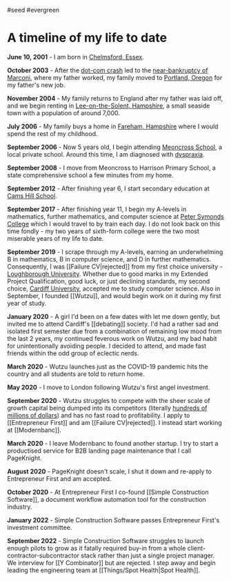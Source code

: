 #seed #evergreen 
# A timeline of my life to date

**June 10, 2001** - I am born in [Chelmsford, Essex](https://en.wikipedia.org/wiki/Chelmsford).

**October 2003** - After the [dot-com crash](https://en.wikipedia.org/wiki/Dot-com_bubble) led to the [near-bankruptcy of Marconi](https://www.theguardian.com/business/2002/aug/29/uknews), where my father worked, my family moved to [Portland, Oregon](https://en.wikipedia.org/wiki/Portland,_Oregon) for my father's new job.

**November 2004** - My family returns to England after my father was laid off, and we begin renting in [Lee-on-the-Solent, Hampshire](https://en.wikipedia.org/wiki/Lee-on-the-Solent), a small seaside town with a population of around 7,000.

**July 2006** - My family buys a home in [Fareham, Hampshire](https://en.wikipedia.org/wiki/Fareham) where I would spend the rest of my childhood.

**September 2006** - Now 5 years old, I begin attending [Meoncross School](https://en.wikipedia.org/wiki/Meoncross_School), a local private school. Around this time, I am diagnosed with [dyspraxia](https://en.wikipedia.org/wiki/Developmental_coordination_disorder).

**September 2008** - I move from Meoncross to Harrison Primary School, a state comprehensive school a few minutes from my home. 

**September 2012** - After finishing year 6, I start secondary education at [Cams Hill School](https://en.wikipedia.org/wiki/Cams_Hill_School).

**September 2017** - After finishing year 11, I begin my A-levels in mathematics, further mathematics, and computer science at [Peter Symonds College](https://en.wikipedia.org/wiki/Peter_Symonds_College) which I would travel to by train each day. I do not look back on this time fondly - my two years of sixth-form college were the two most miserable years of my life to date.

**September 2019** - I scrape through my A-levels, earning an underwhelming B in mathematics, B in computer science, and D in further mathematics. Consequently, I was [[Failure CV|rejected]] from my first choice university - [Loughborough University](https://en.wikipedia.org/wiki/Loughborough_University). Whether due to good marks in my Extended Project Qualification, good luck, or just declining standards, my second choice, [Cardiff University](https://en.wikipedia.org/wiki/Cardiff_University), accepted me to study computer science. Also in September, I founded [[Wutzu]], and would begin work on it during my first year of study.

**January 2020** - A girl I'd been on a few dates with let me down gently, but invited me to attend Cardiff's [[debating]] society. I'd had a rather sad and isolated first semester due from a combination of remaining low mood from the last 2 years, my continued feverous work on Wutzu, and my bad habit for unintentionally avoiding people. I decided to attend, and made fast friends within the odd group of eclectic nerds. 

**March 2020** - Wutzu launches just as the COVID-19 pandemic hits the country and all students are told to return home.

**May 2020** - I move to London following Wutzu's first angel investment.

**September 2020** - Wutzu struggles to compete with the sheer scale of growth capital being dumped into its competitors (literally [hundreds of millions of dollars](https://techcrunch.com/2020/10/08/gopuff-funding/)) and has no fast road to profitability. I apply to [[Entrepreneur First]] and am [[Failure CV|rejected]]. I instead start working at [[Modernbanc]].

**March 2020** - I leave Modernbanc to found another startup. I try to start a productised service for B2B landing page maintenance that I call PageKnight.

**August 2020** - PageKnight doesn't scale, I shut it down and re-apply to Entrepreneur First and am accepted.

**October 2020** - At Entrepreneur First I co-found [[Simple Construction Software]], a document workflow automation tool for the construction industry.

**January 2022** - Simple Construction Software passes Entrepreneur First's investment committee. 

**September 2022** - Simple Construction Software struggles to launch enough pilots to grow as it fatally required buy-in from a whole client-contractor-subcontractor stack rather than just a single project manager. We interview for [[Y Combinator]] but are rejected. I step away and begin leading the engineering team at [[Things/Spot Health|Spot Health]].




